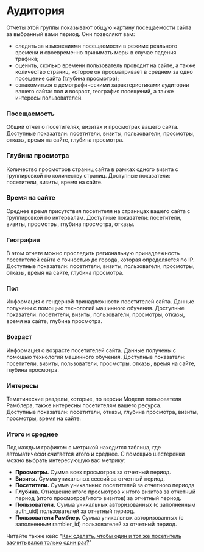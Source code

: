 # Аудитория

Отчеты этой группы показывают общую картину посещаемости сайта за выбранный вами период. Они позволяют вам:

* следить за изменениями посещаемости в режиме реального времени и своевременно принимать меры в случае падения трафика;
* оценить, сколько времени пользователь проводит на сайте, а также количество страниц, которое он просматривает в среднем за одно посещение сайта (глубина просмотра);
* ознакомиться с демографическими характеристиками аудитории вашего сайта: пол и возраст, география посещений, а также интересы пользователей.

### **Посещаемость**

Общий отчет о посетителях, визитах и просмотрах вашего сайта. Доступные показатели: посетители, визиты, пользователи, просмотры, отказы, время на сайте, глубина просмотра.

### Глубина просмотра

Количество просмотров страниц сайта в рамках одного визита с группировкой по количеству страниц. Доступные показатели: посетители, визиты, время на сайте.

### Время на сайте

Среднее время присутствия посетителя на страницах вашего сайта с группировкой по интервалам. Доступные показатели: посетители, визиты, просмотры, глубина просмотра, отказы.

### География

В этом отчете можно проследить региональную принадлежность посетителей сайта с точностью до города, которая определяется по IP. Доступные показатели: посетители, визиты, пользователи, просмотры, отказы, время на сайте, глубина просмотра.

### Пол

Информация о гендерной принадлежности посетителей сайта. Данные получены с помощью технологий машинного обучения. Доступные показатели: посетители, визиты, пользователи, просмотры, отказы, время на сайте, глубина просмотра.

### Возраст

Информация о возрасте посетителей сайта. Данные получены с помощью технологий машинного обучения. Доступные показатели: посетители, визиты, пользователи, просмотры, отказы, время на сайте, глубина просмотра.

### Интересы

Тематические разделы, которые, по версии Модели пользователя Рамблера, также интересны посетителям вашего ресурса.\
Доступные показатели: посетители, отказы, глубина просмотра, визиты, просмотры, время на сайте.

### Итого и среднее

Под каждым графиком с метрикой находится таблица, где автоматически считается итого и среднее. С помощью шестеренки можно выбрать интересующую вас метрику:

* **Просмотры.** Сумма всех просмотров за отчетный период.
* **Визиты.** Сумма уникальных сессий за отчетный период.
* **Посетители.** Сумма уникальных посетителей за отчетного периода
* **Глубина.** Отношение итого просмотров к итого визитов за отчетный период (итого просмотров/итого визитов) за отчетный период.
* **Пользователи.** Сумма уникальных авторизованных (с заполненным auth\_uid) пользователей за отчетный период.
* **Пользователи Рамблер.** Сумма уникальных авторизованных (с заполненным rambler\_id) пользователей за отчетный период.&#x20;

Читайте также кейс "[Как сделать, чтобы один и тот же посетитель засчитывался только один раз?](https://top-100-writer.gitbook.io/dokumentaciya-top-100-po-novoi-modeli-progress/prakticheskie-primery-i-ispolzovanie-cook-book/keisy)"
